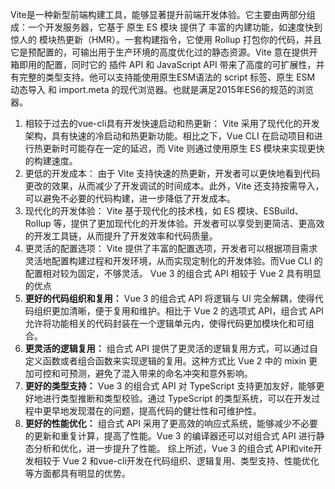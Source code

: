Vite是一种新型前端构建工具，能够显著提升前端开发体验。它主要由两部分组成：一个开发服务器，它基于 原生 ES 模块 提供了 丰富的内建功能，如速度快到惊人的 模块热更新（HMR）。一套构建指令，它使用 Rollup 打包你的代码，并且它是预配置的，可输出用于生产环境的高度优化过的静态资源。Vite 意在提供开箱即用的配置，同时它的 插件 API 和 JavaScript API 带来了高度的可扩展性，并有完整的类型支持。他可以支持能使用原生ESM语法的 script 标签、原生 ESM 动态导入 和 import.meta 的现代浏览器。也就是满足2015年ES6的规范的浏览器。
1. 相较于过去的vue-cli具有开发快速启动和热更新： Vite 采用了现代化的开发架构，具有快速的冷启动和热更新功能。相比之下，Vue CLI 在启动项目和进行热更新时可能存在一定的延迟，而 Vite 则通过使用原生 ES 模块来实现更快的构建速度。
2. 更低的开发成本： 由于 Vite 支持快速的热更新，开发者可以更快地看到代码更改的效果，从而减少了开发调试的时间成本。此外，Vite 还支持按需导入，可以避免不必要的代码构建，进一步降低了开发成本。
3. 现代化的开发体验： Vite 基于现代化的技术栈，如 ES 模块、ESBuild、Rollup 等，提供了更加现代化的开发体验。开发者可以享受到更简洁、更高效的开发工具链，从而提升了开发效率和代码质量。
4. 更灵活的配置选项： Vite 提供了丰富的配置选项，开发者可以根据项目需求灵活地配置构建过程和开发环境，从而实现定制化的开发体验。而Vue CLI 的配置相对较为固定，不够灵活。
Vue 3 的组合式 API 相较于 Vue 2 具有明显的优点
1. **更好的代码组织和复用：** Vue 3 的组合式 API 将逻辑与 UI 完全解耦，使得代码组织更加清晰，便于复用和维护。相比于 Vue 2 的选项式 API，组合式 API 允许将功能相关的代码封装在一个逻辑单元内，使得代码更加模块化和可组合。
2. **更灵活的逻辑复用：** 组合式 API 提供了更灵活的逻辑复用方式，可以通过自定义函数或者组合函数来实现逻辑的复用。这种方式比 Vue 2 中的 mixin 更加可控和可预测，避免了混入带来的命名冲突和意外影响。
3. **更好的类型支持：** Vue 3 的组合式 API 对 TypeScript 支持更加友好，能够更好地进行类型推断和类型校验。通过 TypeScript 的类型系统，可以在开发过程中更早地发现潜在的问题，提高代码的健壮性和可维护性。
4. **更好的性能优化：** 组合式 API 采用了更高效的响应式系统，能够减少不必要的更新和重复计算，提高了性能。Vue 3 的编译器还可以对组合式 API 进行静态分析和优化，进一步提升了性能。
综上所述，Vue 3 的组合式 API和vite开发相较于 Vue 2 和vue-cli开发在代码组织、逻辑复用、类型支持、性能优化等方面都具有明显的优势。